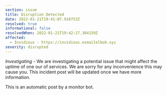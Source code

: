 ```yaml
---
section: issue
title: Disruption Detected
date: 2022-01-21T19:41:07.910753Z
resolved: true
informational: false
resolvedWhen: 2022-01-21T19:42:17.304159Z
affected:
  - Invidious - https://invidious.esmailelbob.xyz
severity: disrupted
---
```

*Investigating* - We are investigating a potential issue that might affect the uptime of one our of services. We are sorry for any inconvenience this may cause you. This incident post will be updated once we have more information.

This is an automatic post by a monitor bot.
        